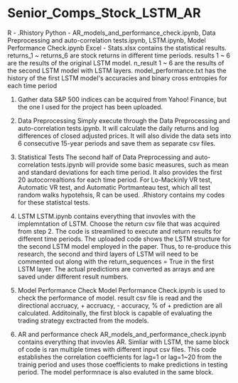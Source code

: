 # Senior_Comps_Stock_LSTM_AR
R - .Rhistory 
Python - AR_models_and_performance_check.ipynb, Data Preprocessing and auto-correlation tests.ipynb, LSTM.ipynb, Model Performance Check.ipynb
Excel - Stats.xlsx contains the statistical results. returns_1 ~ returns_6 are stock returns in different time periods. results 1 ~ 6 are the results of the original LSTM model. n_result 1 ~ 6 are the results of the second LSTM model with LSTM layers. 
model_performance.txt has the history of the first LSTM model's accuracies and binary cross entropies for each time period


1. Gather data
S&P 500 indices can be acquired from Yahoo! Finance, but the one I used for the project has been uploaded.

2. Data Preprocessing
Simply execute through the Data Preprocessing and auto-correlation tests.ipynb. It will calculate the daily returns and log differences of closed adjusted prices. It will also divide the data sets into 6 consecutive 15-year periods and save them as separate csv files.

3. Statistical Tests
The second half of Data Preprocessing and auto-correlation tests.ipynb will provide some basic measures, such as mean and standard deviations for each time period. It also provides the first 20 autocorrealtions for each time period. For Lo-Mackinly VR test, Automatic VR test, and Automatic Portmanteau test, which all test random walks hypotehsis, R can be used. .Rhistory contains my codes for these statistcal tests. 

4. LSTM
LSTM.ipynb contains everything that invovles with the implemntation of LSTM. Choose the return csv file that was acquired from step 2. The code is streamlined to execute and return results for different time periods. The uploaded code shows the LSTM structure for the second LSTM model employed in the paper. Thus, to re-produce this research, the second and third layers of LSTM will need to be commented out along with the return_sequences = True in the first LSTM layer. The actual predictions are converted as arrays and are saved under different result numbers. 

5. Model Performance Check
Model Performance Check.ipynb is used to check the performance of model. result csv file is read and the directional accruacy, + accruacy, - accuracy, % of + prediction are all calculated. Additoinally, the first block is capable of evaluating the trading strategy exctracted from the models.

6. AR and performance check
AR_models_and_performance_check.ipynb contains everything that invovles AR. Simliar with LSTM, the same block of code is ran multiple times with different input csv files. This code establishes the correlation coefficients for lag=1 or lag=1~20 from the trainig period and uses those coefficients to make predictions in testing period. The model performnace is also evaluted in the same block.
